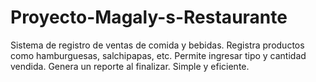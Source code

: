 # Proyecto-Magaly-s-Restaurante
Sistema de registro de ventas de comida y bebidas. Registra productos como hamburguesas, salchipapas, etc. Permite ingresar tipo y cantidad vendida. Genera un reporte al finalizar. Simple y eficiente.
